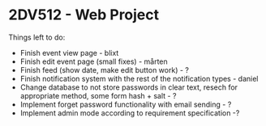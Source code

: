 # 2DV512 - Web Project

Things left to do:

- Finish event view page - blixt
- Finish edit event page (small fixes) - mårten
- Finish feed (show date, make edit button work) - ?
- Finish notification system with the rest of the notification types - daniel
- Change database to not store passwords in clear text, resech for appropriate method, some form hash + salt - ?
- Implement forget password functionality with email sending - ?
- Implement admin mode according to requirement specification -?
